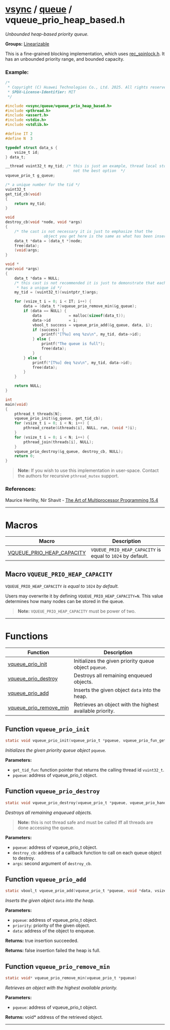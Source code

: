 #  [vsync](../README.md) / [queue](README.md) / vqueue_prio_heap_based.h
_Unbounded heap-based priority queue._ 

**Groups:** [Linearizable](../GROUP_linearizable.md)

This is a fine-grained blocking implementation, which uses [rec_spinlock.h](../spinlock/rec_spinlock.h.md). It has an unbounded priority range, and bounded capacity.


### Example:



```c
/*
 * Copyright (C) Huawei Technologies Co., Ltd. 2025. All rights reserved.
 * SPDX-License-Identifier: MIT
 */

#include <vsync/queue/vqueue_prio_heap_based.h>
#include <pthread.h>
#include <assert.h>
#include <stdio.h>
#include <stdlib.h>

#define IT 2
#define N  3

typedef struct data_s {
    vsize_t id;
} data_t;

__thread vuint32_t my_tid; /* this is just an example, thread local storage is
                              not the best option  */
vqueue_prio_t g_queue;

/* a unique number for the tid */
vuint32_t
get_tid_cb(void)
{
    return my_tid;
}

void
destroy_cb(void *node, void *args)
{
    /* the cast is not necessary it is just to emphasize that the
                 object you get here is the same as what has been inserted */
    data_t *data = (data_t *)node;
    free(data);
    (void)args;
}

void *
run(void *args)
{
    data_t *data = NULL;
    /* this cast is not recommended it is just to demonstrate that each thread
     * has a unique id */
    my_tid = (vuint32_t)(vuintptr_t)args;

    for (vsize_t i = 0; i < IT; i++) {
        data = (data_t *)vqueue_prio_remove_min(&g_queue);
        if (data == NULL) {
            data            = malloc(sizeof(data_t));
            data->id        = i;
            vbool_t success = vqueue_prio_add(&g_queue, data, i);
            if (success) {
                printf("[T%u] enq %zu\n", my_tid, data->id);
            } else {
                printf("The queue is full");
                free(data);
            }
        } else {
            printf("[T%u] deq %zu\n", my_tid, data->id);
            free(data);
        }
    }

    return NULL;
}

int
main(void)
{
    pthread_t threads[N];
    vqueue_prio_init(&g_queue, get_tid_cb);
    for (vsize_t i = 0; i < N; i++) {
        pthread_create(&threads[i], NULL, run, (void *)i);
    }
    for (vsize_t i = 0; i < N; i++) {
        pthread_join(threads[i], NULL);
    }
    vqueue_prio_destroy(&g_queue, destroy_cb, NULL);
    return 0;
}
```



> **Note:** If you wish to use this implementation in user-space. Contact the authors for recursive `pthread_mutex` support.


### References:

Maurice Herlihy, Nir Shavit - [The Art of Multiprocessor Programming 15.4](https://dl.acm.org/doi/pdf/10.5555/2385452) 

---
# Macros 

| Macro | Description |
|---|---|
| [VQUEUE_PRIO_HEAP_CAPACITY](vqueue_prio_heap_based.h.md#macro-vqueue_prio_heap_capacity) | `VQUEUE_PRIO_HEAP_CAPACITY` is equal to `1024` by default.  |

##  Macro `VQUEUE_PRIO_HEAP_CAPACITY`

 
`VQUEUE_PRIO_HEAP_CAPACITY` _is equal to_ `1024` _by default._ 


Users may overwrite it by defining `VQUEUE_PRIO_HEAP_CAPACITY=N`. This value determines how many nodes can be stored in the queue.

> **Note:** `VQUEUE_PRIO_HEAP_CAPACITY` must be power of two. 


---
# Functions 

| Function | Description |
|---|---|
| [vqueue_prio_init](vqueue_prio_heap_based.h.md#function-vqueue_prio_init) | Initializes the given priority queue object `pqueue`.  |
| [vqueue_prio_destroy](vqueue_prio_heap_based.h.md#function-vqueue_prio_destroy) | Destroys all remaining enqueued objects.  |
| [vqueue_prio_add](vqueue_prio_heap_based.h.md#function-vqueue_prio_add) | Inserts the given object `data` into the heap.  |
| [vqueue_prio_remove_min](vqueue_prio_heap_based.h.md#function-vqueue_prio_remove_min) | Retrieves an object with the highest available priority.  |

##  Function `vqueue_prio_init`

```c
static void vqueue_prio_init(vqueue_prio_t *pqueue, vqueue_prio_fun_get_tid get_tid_fun)
``` 
_Initializes the given priority queue object_ `pqueue`_._ 




**Parameters:**

- `get_tid_fun`: function pointer that returns the calling thread id `vuint32_t`. 
- `pqueue`: address of vqueue_prio_t object. 




##  Function `vqueue_prio_destroy`

```c
static void vqueue_prio_destroy(vqueue_prio_t *pqueue, vqueue_prio_handle_node_t destroy_cb, void *args)
``` 
_Destroys all remaining enqueued objects._ 


> **Note:** this is not thread safe and must be called iff all threads are done accessing the queue.



**Parameters:**

- `pqueue`: address of vqueue_prio_t object. 
- `destroy_cb`: address of a callback function to call on each queue object to destroy. 
- `args`: second argument of `destroy_cb`. 




##  Function `vqueue_prio_add`

```c
static vbool_t vqueue_prio_add(vqueue_prio_t *pqueue, void *data, vsize_t priority)
``` 
_Inserts the given object_ `data` _into the heap._ 




**Parameters:**

- `pqueue`: address of vqueue_prio_t object. 
- `priority`: priority of the given object. 
- `data`: address of the object to enqueue. 


**Returns:** true insertion succeeded. 

**Returns:** false insertion failed the heap is full. 



##  Function `vqueue_prio_remove_min`

```c
static void* vqueue_prio_remove_min(vqueue_prio_t *pqueue)
``` 
_Retrieves an object with the highest available priority._ 




**Parameters:**

- `pqueue`: address of vqueue_prio_t object. 


**Returns:** void* address of the retrieved object. 




---
